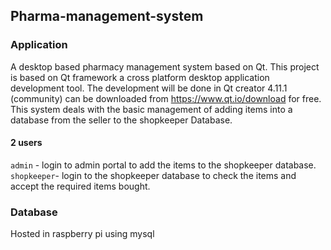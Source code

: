 ## Pharma-management-system
### Application
A desktop based pharmacy management system based on Qt.
This project is based on Qt framework a cross platform desktop application development tool.
The development will be done in Qt creator 4.11.1 (community) can be downloaded from https://www.qt.io/download for free.
This system deals with the basic management of adding items into a database from the seller to the shopkeeper Database.
#### 2 users
```admin``` - login to admin portal to add the items to the shopkeeper database.
```shopkeeper```- login to the shopkeeper database to check the items and accept the required items bought.
### Database
Hosted in raspberry pi using mysql
